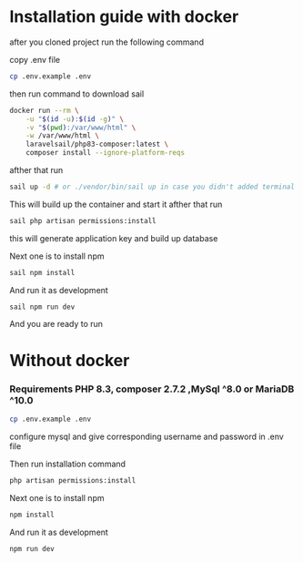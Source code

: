

# Installation guide with docker

after you cloned project run the following command

copy .env file
```bash
cp .env.example .env
```

then run command to download sail
```bash
docker run --rm \
    -u "$(id -u):$(id -g)" \
    -v "$(pwd):/var/www/html" \
    -w /var/www/html \
    laravelsail/php83-composer:latest \
    composer install --ignore-platform-reqs
```
afther that run 
``` bash 
sail up -d # or ./vendor/bin/sail up in case you didn't added terminal alias
```
This will build up the container and start it
afther that run
``` bash
sail php artisan permissions:install
```
this will generate application key and build up database
<!-- if you run into errors because you tried some other commands run following command
```bash
sail up --build -d 
```
it will rebuild container -->
Next one is to install npm
```bash
sail npm install
```
And run it as development
```
sail npm run dev
```


And you are ready to run


# Without docker  
### Requirements PHP 8.3, composer 2.7.2 ,MySql ^8.0 or MariaDB ^10.0

```bash
cp .env.example .env
```
configure mysql and give corresponding username and password in .env file

Then run installation command

```bash
php artisan permissions:install
```
Next one is to install npm
```bash
npm install
```
And run it as development
```bash
npm run dev
```

